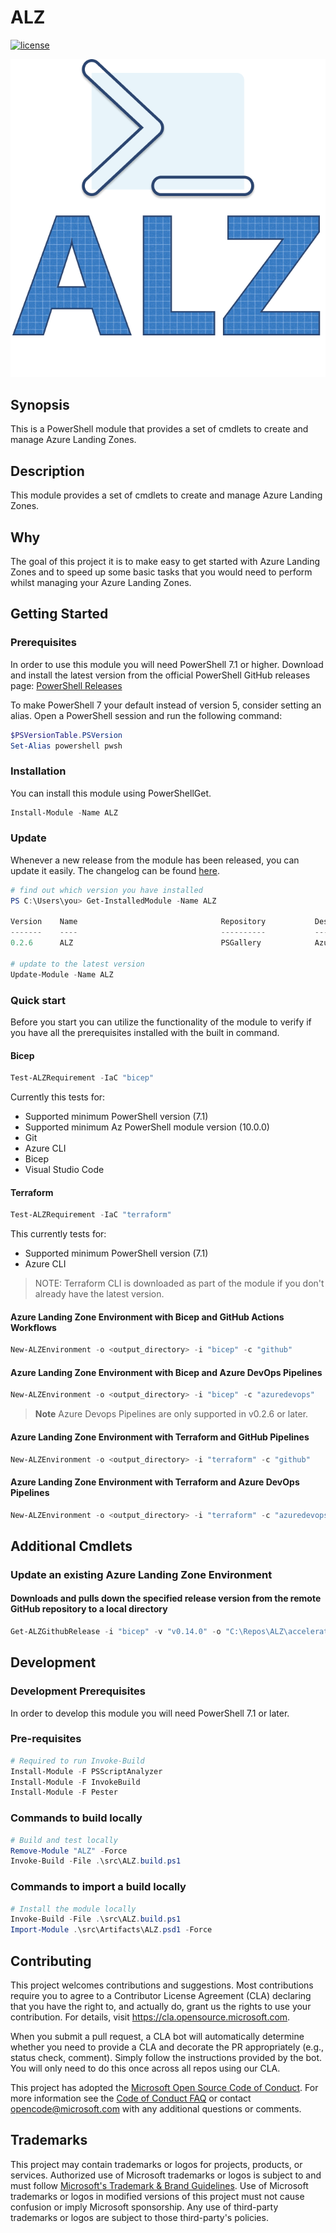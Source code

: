 # ALZ

[![license](https://img.shields.io/badge/License-MIT-purple.svg)](LICENSE)

![Logo](./docs/ALZLogo.png)

## Synopsis

This is a PowerShell module that provides a set of cmdlets to create and manage Azure Landing Zones.

## Description

This module provides a set of cmdlets to create and manage Azure Landing Zones.

## Why

The goal of this project it is to make easy to get started with Azure Landing Zones and to speed up some basic tasks that you would need to perform whilst managing your Azure Landing Zones.

## Getting Started

### Prerequisites

In order to use this module you will need PowerShell 7.1 or higher.
Download and install the latest version from the official PowerShell GitHub releases page: [PowerShell Releases](https://github.com/PowerShell/PowerShell/releases)

To make PowerShell 7 your default instead of version 5, consider setting an alias.
   Open a PowerShell session and run the following command:
   ```powershell
   $PSVersionTable.PSVersion
   Set-Alias powershell pwsh
  ```
### Installation

You can install this module using PowerShellGet.

```powershell
Install-Module -Name ALZ
```

### Update

Whenever a new release from the module has been released, you can update it easily. The changelog can be found [here](/docs/CHANGELOG.md).

```powershell
# find out which version you have installed
PS C:\Users\you> Get-InstalledModule -Name ALZ

Version    Name                                Repository           Description
-------    ----                                ----------           -----------
0.2.6      ALZ                                 PSGallery            Azure Landing Zones Powershell Module

# update to the latest version
Update-Module -Name ALZ
```

### Quick start

Before you start you can utilize the functionality of the module to verify if you have all the prerequisites installed with the built in command.

#### Bicep

```powershell
Test-ALZRequirement -IaC "bicep"
```

Currently this tests for:

* Supported minimum PowerShell version (7.1)
* Supported minimum Az PowerShell module version (10.0.0)
* Git
* Azure CLI
* Bicep
* Visual Studio Code

#### Terraform

```powershell
Test-ALZRequirement -IaC "terraform"
```

This currently tests for:

* Supported minimum PowerShell version (7.1)
* Azure CLI

> NOTE: Terraform CLI is downloaded as part of the module if you don't already have the latest version.

#### Azure Landing Zone Environment with Bicep and GitHub Actions Workflows

```powershell
New-ALZEnvironment -o <output_directory> -i "bicep" -c "github"
```

#### Azure Landing Zone Environment with Bicep and Azure DevOps Pipelines

```powershell
New-ALZEnvironment -o <output_directory> -i "bicep" -c "azuredevops"
```

> **Note**
> Azure Devops Pipelines are only supported in v0.2.6 or later.

#### Azure Landing Zone Environment with Terraform and GitHub Pipelines

```powershell
New-ALZEnvironment -o <output_directory> -i "terraform" -c "github"
```

#### Azure Landing Zone Environment with Terraform and Azure DevOps Pipelines

```powershell
New-ALZEnvironment -o <output_directory> -i "terraform" -c "azuredevops"
```

## Additional Cmdlets

### Update an existing Azure Landing Zone Environment

#### Downloads and pulls down the specified release version from the remote GitHub repository to a local directory

```powershell
Get-ALZGithubRelease -i "bicep" -v "v0.14.0" -o "C:\Repos\ALZ\accelerator"
```

## Development

### Development Prerequisites

In order to develop this module you will need PowerShell 7.1 or later.

### Pre-requisites

```powershell
# Required to run Invoke-Build
Install-Module -F PSScriptAnalyzer
Install-Module -F InvokeBuild
Install-Module -F Pester
```

### Commands to build locally

```powershell
# Build and test locally
Remove-Module "ALZ" -Force
Invoke-Build -File .\src\ALZ.build.ps1
```

### Commands to import a build locally

```powershell
# Install the module locally
Invoke-Build -File .\src\ALZ.build.ps1
Import-Module .\src\Artifacts\ALZ.psd1 -Force
```

## Contributing

This project welcomes contributions and suggestions.  Most contributions require you to agree to a Contributor License Agreement (CLA) declaring that you have the right to, and actually do, grant us
the rights to use your contribution. For details, visit <https://cla.opensource.microsoft.com>.

When you submit a pull request, a CLA bot will automatically determine whether you need to provide a CLA and decorate the PR appropriately (e.g., status check, comment). Simply follow the instructions provided by the bot. You will only need to do this once across all repos using our CLA.

This project has adopted the [Microsoft Open Source Code of Conduct](https://opensource.microsoft.com/codeofconduct/).
For more information see the [Code of Conduct FAQ](https://opensource.microsoft.com/codeofconduct/faq/) or contact [opencode@microsoft.com](mailto:opencode@microsoft.com) with any additional questions or comments.

## Trademarks

This project may contain trademarks or logos for projects, products, or services. Authorized use of Microsoft trademarks or logos is subject to and must follow [Microsoft's Trademark & Brand Guidelines](https://www.microsoft.com/en-us/legal/intellectualproperty/trademarks/usage/general).
Use of Microsoft trademarks or logos in modified versions of this project must not cause confusion or imply Microsoft sponsorship.
Any use of third-party trademarks or logos are subject to those third-party's policies.
